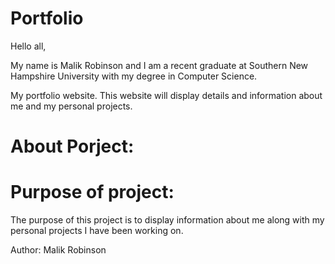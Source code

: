 # Portfolio
Hello all,

My name is Malik Robinson and I am a recent graduate at Southern New Hampshire University with my degree in Computer Science.

My portfolio website. This website will display details and information about me and my personal projects.

# About Porject:

# Purpose of project:

The purpose of this project is to display information about me along with my personal projects I have been working on.

Author: Malik Robinson